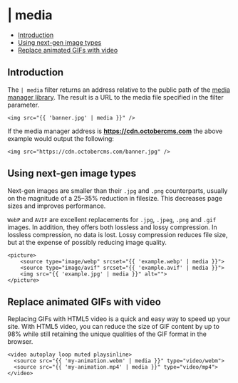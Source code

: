 # | media

- [Introduction](#introduction)
- [Using next-gen image types](#next-gen)
- [Replace animated GIFs with video](#animated-images)

<a name="introduction"></a>
## Introduction

The `| media` filter returns an address relative to the public path of the [media manager library](../cms/mediamanager). The result is a URL to the media file specified in the filter parameter.

    <img src="{{ 'banner.jpg' | media }}" />

If the media manager address is __https://cdn.octobercms.com__ the above example would output the following:

    <img src="https://cdn.octobercms.com/banner.jpg" />

<a name="next-gen"></a>
## Using next-gen image types

Next-gen images are smaller than their `.jpg` and `.png` counterparts, usually on the magnitude of a 25–35% reduction in filesize. This decreases page sizes and improves performance.

`WebP` and `AVIF` are excellent replacements for `.jpg`, `.jpeg`, `.png` and `.gif` images. In addition, they offers both lossless and lossy compression. In lossless compression, no data is lost. Lossy compression reduces file size, but at the expense of possibly reducing image quality.

    <picture>
        <source type="image/webp" srcset="{{ 'example.webp' | media }}">
        <source type="image/avif" srcset="{{ 'example.avif' | media }}">
        <img src="{{ 'example.jpg' | media }}" alt="">
    </picture>

<a name="animated-images"></a>
## Replace animated GIFs with video

Replacing GIFs with HTML5 video is a quick and easy way to speed up your site. With HTML5 video, you can reduce the size of GIF content by up to 98% while still retaining the unique qualities of the GIF format in the browser.

    <video autoplay loop muted playsinline>
      <source src="{{ 'my-animation.webm' | media }}" type="video/webm">
      <source src="{{ 'my-animation.mp4' | media }}" type="video/mp4">
    </video>
